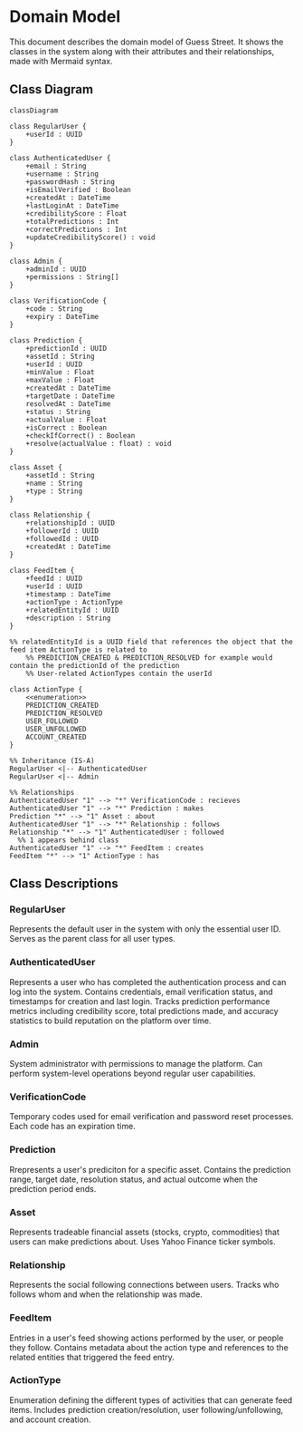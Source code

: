 # Domain Model

This document describes the domain model of Guess Street. It shows the classes in the system along with their attributes and their relationships, made with Mermaid syntax.

## Class Diagram

```mermaid 
classDiagram

class RegularUser {
    +userId : UUID
}

class AuthenticatedUser {
    +email : String
    +username : String
    +passwordHash : String
    +isEmailVerified : Boolean
    +createdAt : DateTime
    +lastLoginAt : DateTime
    +credibilityScore : Float
    +totalPredictions : Int
    +correctPredictions : Int
    +updateCredibilityScore() : void
}

class Admin {
    +adminId : UUID
    +permissions : String[]
}

class VerificationCode {
    +code : String
    +expiry : DateTime
}

class Prediction {
    +predictionId : UUID
    +assetId : String
    +userId : UUID
    +minValue : Float
    +maxValue : Float
    +createdAt : DateTime
    +targetDate : DateTime
    resolvedAt : DateTime
    +status : String
    +actualValue : Float
    +isCorrect : Boolean
    +checkIfCorrect() : Boolean
    +resolve(actualValue : float) : void
}

class Asset {
    +assetId : String
    +name : String
    +type : String
}

class Relationship {
    +relationshipId : UUID
    +followerId : UUID
    +followedId : UUID
    +createdAt : DateTime
}

class FeedItem {
    +feedId : UUID
    +userId : UUID
    +timestamp : DateTime
    +actionType : ActionType
    +relatedEntityId : UUID
    +description : String
}

%% relatedEntityId is a UUID field that references the object that the feed item ActionType is related to
    %% PREDICTION_CREATED & PREDICTION_RESOLVED for example would contain the predictionId of the prediction
    %% User-related ActionTypes contain the userId

class ActionType {
    <<enumeration>>
    PREDICTION_CREATED
    PREDICTION_RESOLVED
    USER_FOLLOWED
    USER_UNFOLLOWED
    ACCOUNT_CREATED
}

%% Inheritance (IS-A)
RegularUser <|-- AuthenticatedUser
RegularUser <|-- Admin

%% Relationships
AuthenticatedUser "1" --> "*" VerificationCode : recieves
AuthenticatedUser "1" --> "*" Prediction : makes
Prediction "*" --> "1" Asset : about
AuthenticatedUser "1" --> "*" Relationship : follows
Relationship "*" --> "1" AuthenticatedUser : followed
  %% 1 appears behind class
AuthenticatedUser "1" --> "*" FeedItem : creates
FeedItem "*" --> "1" ActionType : has
```

## Class Descriptions

### RegularUser
Represents the default user in the system with only the essential user ID. Serves as the parent class for all user types.

### AuthenticatedUser
Represents a user who has completed the authentication process and can log into the system. Contains credentials, email verification status, and timestamps for creation and last login. Tracks prediction performance metrics including credibility score, total predictions made, and accuracy statistics to build reputation on the platform over time.

### Admin
System administrator with permissions to manage the platform. Can perform system-level operations beyond regular user capabilities. 

### VerificationCode
Temporary codes used for email verification and password reset processes. Each code has an expiration time.

### Prediction
Rrepresents a user's prediciton for a specific asset. Contains the prediction range, target date, resolution status, and actual outcome when the prediction period ends.

### Asset
Represents tradeable financial assets (stocks, crypto, commodities) that users can make predictions about. Uses Yahoo Finance ticker symbols.

### Relationship
Represents the social following connections between users. Tracks who follows whom and when the relationship was made.

### FeedItem
Entries in a user's feed showing actions performed by the user, or people they follow. Contains metadata about the action type and references to the related entities that triggered the feed entry.

### ActionType
Enumeration defining the different types of activities that can generate feed items. Includes prediction creation/resolution, user following/unfollowing, and account creation.

